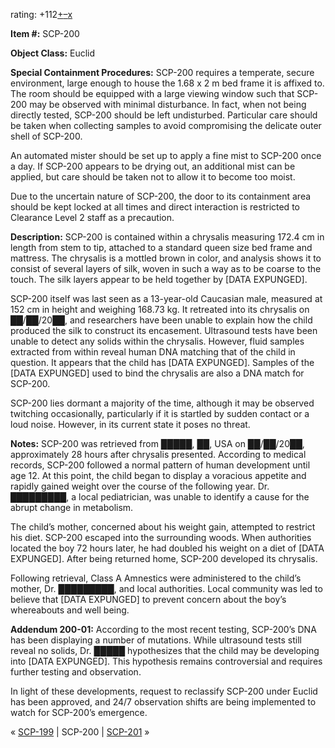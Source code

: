 rating: +112[+](javascript:; "I like it")[–](javascript:; "I don't like it")[x](javascript:; "Cancel my vote")

**Item #:** SCP-200

**Object Class:** Euclid

**Special Containment Procedures:** SCP-200 requires a temperate, secure environment, large enough to house the 1.68 x 2 m bed frame it is affixed to. The room should be equipped with a large viewing window such that SCP-200 may be observed with minimal disturbance. In fact, when not being directly tested, SCP-200 should be left undisturbed. Particular care should be taken when collecting samples to avoid compromising the delicate outer shell of SCP-200.

An automated mister should be set up to apply a fine mist to SCP-200 once a day. If SCP-200 appears to be drying out, an additional mist can be applied, but care should be taken not to allow it to become too moist.

Due to the uncertain nature of SCP-200, the door to its containment area should be kept locked at all times and direct interaction is restricted to Clearance Level 2 staff as a precaution.

**Description:** SCP-200 is contained within a chrysalis measuring 172.4 cm in length from stem to tip, attached to a standard queen size bed frame and mattress. The chrysalis is a mottled brown in color, and analysis shows it to consist of several layers of silk, woven in such a way as to be coarse to the touch. The silk layers appear to be held together by \[DATA EXPUNGED\].

SCP-200 itself was last seen as a 13-year-old Caucasian male, measured at 152 cm in height and weighing 168.73 kg. It retreated into its chrysalis on ██/██/20██, and researchers have been unable to explain how the child produced the silk to construct its encasement. Ultrasound tests have been unable to detect any solids within the chrysalis. However, fluid samples extracted from within reveal human DNA matching that of the child in question. It appears that the child has \[DATA EXPUNGED\]. Samples of the \[DATA EXPUNGED\] used to bind the chrysalis are also a DNA match for SCP-200.

SCP-200 lies dormant a majority of the time, although it may be observed twitching occasionally, particularly if it is startled by sudden contact or a loud noise. However, in its current state it poses no threat.

**Notes:** SCP-200 was retrieved from █████, ██, USA on ██/██/20██, approximately 28 hours after chrysalis presented. According to medical records, SCP-200 followed a normal pattern of human development until age 12. At this point, the child began to display a voracious appetite and rapidly gained weight over the course of the following year. Dr. █████████, a local pediatrician, was unable to identify a cause for the abrupt change in metabolism.

The child’s mother, concerned about his weight gain, attempted to restrict his diet. SCP-200 escaped into the surrounding woods. When authorities located the boy 72 hours later, he had doubled his weight on a diet of \[DATA EXPUNGED\]. After being returned home, SCP-200 developed its chrysalis.

Following retrieval, Class A Amnestics were administered to the child’s mother, Dr. █████████, and local authorities. Local community was led to believe that \[DATA EXPUNGED\] to prevent concern about the boy’s whereabouts and well being.

**Addendum 200-01:** According to the most recent testing, SCP-200’s DNA has been displaying a number of mutations. While ultrasound tests still reveal no solids, Dr. █████ hypothesizes that the child may be developing into \[DATA EXPUNGED\]. This hypothesis remains controversial and requires further testing and observation.

In light of these developments, request to reclassify SCP-200 under Euclid has been approved, and 24/7 observation shifts are being implemented to watch for SCP-200’s emergence.

« [SCP-199](/scp-199) | SCP-200 | [SCP-201](/scp-201) »